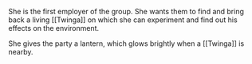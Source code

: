 She is the first employer of the group.
She wants them to find and bring back a living [[Twinga]] on which she can experiment and find out his effects on the environment.

She gives the party a lantern, which glows brightly when a [[Twinga]] is nearby.
